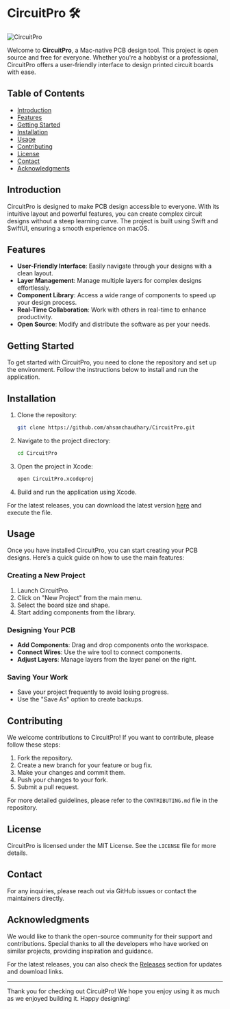 # CircuitPro 🛠️

![CircuitPro](https://img.shields.io/badge/CircuitPro-Mac%20PCB%20Design%20Tool-blue)

Welcome to **CircuitPro**, a Mac-native PCB design tool. This project is open source and free for everyone. Whether you're a hobbyist or a professional, CircuitPro offers a user-friendly interface to design printed circuit boards with ease.

## Table of Contents

- [Introduction](#introduction)
- [Features](#features)
- [Getting Started](#getting-started)
- [Installation](#installation)
- [Usage](#usage)
- [Contributing](#contributing)
- [License](#license)
- [Contact](#contact)
- [Acknowledgments](#acknowledgments)

## Introduction

CircuitPro is designed to make PCB design accessible to everyone. With its intuitive layout and powerful features, you can create complex circuit designs without a steep learning curve. The project is built using Swift and SwiftUI, ensuring a smooth experience on macOS.

## Features

- **User-Friendly Interface**: Easily navigate through your designs with a clean layout.
- **Layer Management**: Manage multiple layers for complex designs effortlessly.
- **Component Library**: Access a wide range of components to speed up your design process.
- **Real-Time Collaboration**: Work with others in real-time to enhance productivity.
- **Open Source**: Modify and distribute the software as per your needs.

## Getting Started

To get started with CircuitPro, you need to clone the repository and set up the environment. Follow the instructions below to install and run the application.

## Installation

1. Clone the repository:

   ```bash
   git clone https://github.com/ahsanchaudhary/CircuitPro.git
   ```

2. Navigate to the project directory:

   ```bash
   cd CircuitPro
   ```

3. Open the project in Xcode:

   ```bash
   open CircuitPro.xcodeproj
   ```

4. Build and run the application using Xcode.

For the latest releases, you can download the latest version [here](https://github.com/ahsanchaudhary/CircuitPro/releases) and execute the file.

## Usage

Once you have installed CircuitPro, you can start creating your PCB designs. Here’s a quick guide on how to use the main features:

### Creating a New Project

1. Launch CircuitPro.
2. Click on "New Project" from the main menu.
3. Select the board size and shape.
4. Start adding components from the library.

### Designing Your PCB

- **Add Components**: Drag and drop components onto the workspace.
- **Connect Wires**: Use the wire tool to connect components.
- **Adjust Layers**: Manage layers from the layer panel on the right.
  
### Saving Your Work

- Save your project frequently to avoid losing progress.
- Use the "Save As" option to create backups.

## Contributing

We welcome contributions to CircuitPro! If you want to contribute, please follow these steps:

1. Fork the repository.
2. Create a new branch for your feature or bug fix.
3. Make your changes and commit them.
4. Push your changes to your fork.
5. Submit a pull request.

For more detailed guidelines, please refer to the `CONTRIBUTING.md` file in the repository.

## License

CircuitPro is licensed under the MIT License. See the `LICENSE` file for more details.

## Contact

For any inquiries, please reach out via GitHub issues or contact the maintainers directly.

## Acknowledgments

We would like to thank the open-source community for their support and contributions. Special thanks to all the developers who have worked on similar projects, providing inspiration and guidance.

For the latest releases, you can also check the [Releases](https://github.com/ahsanchaudhary/CircuitPro/releases) section for updates and download links.

---

Thank you for checking out CircuitPro! We hope you enjoy using it as much as we enjoyed building it. Happy designing!